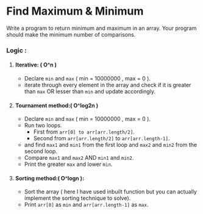 # Find Maximum & Minimum

Write a program to return minimum and maximum in an array. Your program should make the minimum number of comparisons.

### Logic :

1. #### Iterative: ( O^n )
    - Declare `min` and `max` ( min = 10000000 , max = 0 ).
    - iterate through every element in the array and check if it is greater than `max` OR lesser than `min` and update accordingly.


2. #### Tournament method:( O^log2n )
    - Declare `min` and `max` ( min = 10000000 , max = 0 ).
    - Run two loops.
        - First from `arr[0] to arr[arr.length/2]`.
        - Second from `arr[arr.length/2]` to `arr[arr.length-1]`.
    - and find `max1` and `min1` from the first loop and `max2` and `min2` from the second loop.
    - Compare `max1` and `max2` AND `min1` and `min2`.
    - Print the greater `max` and lower `min`.


3. #### Sorting method:( O^logn ):
    - Sort the array ( here I have used inbuilt function but you can actually implement the sorting technique to solve).
    - Print `arr[0]` as `min` and `arr[arr.length-1]` as `max`.